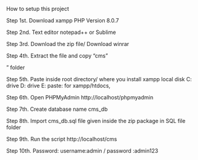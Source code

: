 How to setup this project

Step 1st. Download xampp PHP Version 8.0.7

Step 2nd. Text editor notepad++ or Sublime

Step 3rd. Download the zip file/ Download winrar

Step 4th. Extract the file and copy “cms”

” folder

Step 5th. Paste inside root directory/ where you install xampp local disk C: drive D: drive E: paste: for xampp/htdocs,

Step 6th. Open PHPMyAdmin http://localhost/phpmyadmin

Step 7th. Create database name cms_db

Step 8th. Import cms_db.sql file given inside the zip package in SQL file folder

Step 9th. Run the script http://localhost/cms

Step 10th. Password: username:admin / password :admin123

